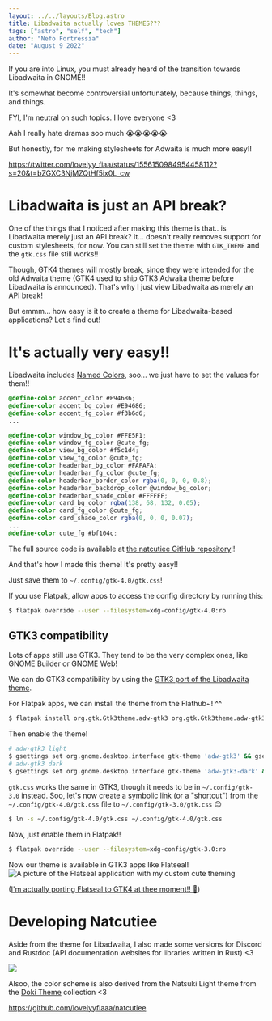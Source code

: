 ```yaml
---
layout: ../../layouts/Blog.astro
title: Libadwaita actually loves THEMES???
tags: ["astro", "self", "tech"]
author: "Nefo Fortressia"
date: "August 9 2022"
---
```


If you are into Linux, you must already heard of the transition towards Libadwaita in GNOME!!

It's somewhat become controversial unfortunately, because things, things, and things.

FYI, I'm neutral on such topics. I love everyone <3

Aah I really hate dramas soo much 😭😭😭😭😭

But honestly, for me making stylesheets for Adwaita is much more easy!!

https://twitter.com/lovelyy_fiaa/status/1556150984954458112?s=20&t=bZGXC3NjMZQtHf5ix0L_cw

# Libadwaita is just an API break?
One of the things that I noticed after making this theme is that.. is Libadwaita merely just an API break? It... doesn't really removes support for custom stylesheets, for now. You can still set the theme with `GTK_THEME` and the `gtk.css` file still works!!

Though, GTK4 themes will mostly break, since they were intended for the old Adwaita theme (GTK4 used to ship GTK3 Adwaita theme before Libadwaita is announced). That's why I just view Libadwaita as merely an API break!

But emmm... how easy is it to create a theme for Libadwaita-based applications? Let's find out!


# It's actually very easy!!
Libadwaita includes [Named Colors](https://gnome.pages.gitlab.gnome.org/libadwaita/doc/1.1/named-colors.html), soo... we just have to set the values for them!!

```css
@define-color accent_color #E94686;
@define-color accent_bg_color #E94686;
@define-color accent_fg_color #f3b6d6;
...

@define-color window_bg_color #FFE5F1;
@define-color window_fg_color @cute_fg;
@define-color view_bg_color #f5c1d4;
@define-color view_fg_color @cute_fg;
@define-color headerbar_bg_color #FAFAFA;
@define-color headerbar_fg_color @cute_fg;
@define-color headerbar_border_color rgba(0, 0, 0, 0.8);
@define-color headerbar_backdrop_color @window_bg_color;
@define-color headerbar_shade_color #FFFFFF;
@define-color card_bg_color rgba(138, 68, 132, 0.05);
@define-color card_fg_color @cute_fg;
@define-color card_shade_color rgba(0, 0, 0, 0.07);
...
@define-color cute_fg #bf104c;
```

The full source code is available at [the natcutiee GitHub repository](https://github.com/lovelyyfiaaa/natcutiee/blob/main/gtk.css)!!

And that's how I made this theme! It's pretty easy!!

Just save them to `~/.config/gtk-4.0/gtk.css`!

If you use Flatpak, allow apps to access the config directory by running this:
```sh
$ flatpak override --user --filesystem=xdg-config/gtk-4.0:ro
```

## GTK3 compatibility
Lots of apps still use GTK3. They tend to be the very complex ones, like GNOME Builder or GNOME Web!

We can do GTK3 compatibility by using the [GTK3 port of the Libadwaita theme](https://github.com/lassekongo83/adw-gtk3).

For Flatpak apps, we can install the theme from the Flathub~! ^^

```sh
$ flatpak install org.gtk.Gtk3theme.adw-gtk3 org.gtk.Gtk3theme.adw-gtk3-dark
```

Then enable the theme!
```sh
# adw-gtk3 light
$ gsettings set org.gnome.desktop.interface gtk-theme 'adw-gtk3' && gsettings set org.gnome.desktop.interface color-scheme 'default'
# adw-gtk3 dark
$ gsettings set org.gnome.desktop.interface gtk-theme 'adw-gtk3-dark' && gsettings set org.gnome.desktop.interface color-scheme 'prefer-dark'
```

`gtk.css` works the same in GTK3, though it needs to be in `~/.config/gtk-3.0` instead. Soo, let's now create a symbolic link (or a "shortcut") from the `~/.config/gtk-4.0/gtk.css` file to `~/.config/gtk-3.0/gtk.css` 😊

```sh
$ ln -s ~/.config/gtk-4.0/gtk.css ~/.config/gtk-4.0/gtk.css
```

Now, just enable them in Flatpak!!
```sh
$ flatpak override --user --filesystem=xdg-config/gtk-3.0:ro

```

Now our theme is available in GTK3 apps like Flatseal! 
![A picture of the Flatseal application with my custom cute theming](/images/flatseal-natcutiee.png)

([I'm actually porting Flatseal to GTK4 at thee moment!! 👀](https://github.com/tchx84/Flatseal/pull/464))
# Developing Natcutiee
Aside from the theme for Libadwaita, I also made some versions for Discord and Rustdoc (API documentation websites for libraries written in Rust) <3

![](/images/natcutiee-rustdoc.png)

Alsoo, the color scheme is also derived from the Natsuki Light theme from the [Doki Theme](https://doki-theme.unthrottled.io/) collection <3

https://github.com/lovelyyfiaaa/natcutiee